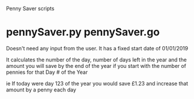 Penny Saver scripts

# pennySaver.py  pennySaver.go
Doesn't need any input from the user.
It has a fixed start date of 01/01/2019

It calculates the number of the day, number of days left in the year and the amount you will save by the end of the year if you start with the number of pennies for that Day # of the Year

ie If today were day 123 of the year you would save £1.23 and increase that amount by a penny each day
